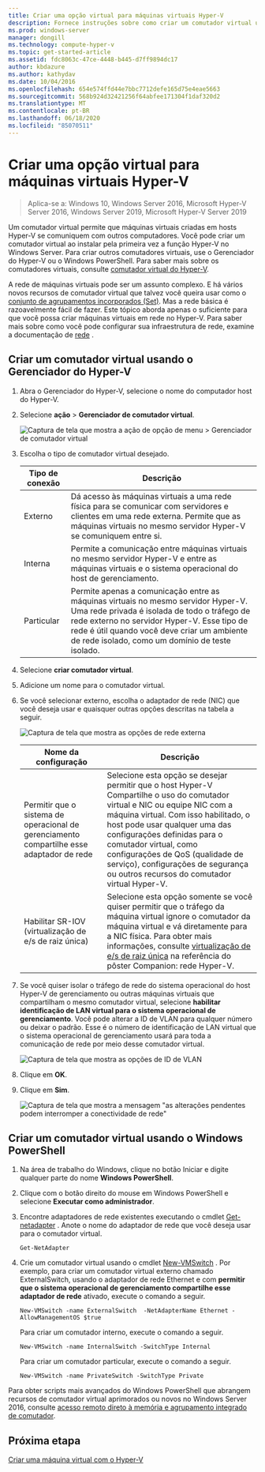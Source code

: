```yaml
---
title: Criar uma opção virtual para máquinas virtuais Hyper-V
description: Fornece instruções sobre como criar um comutador virtual usando o Gerenciador do Hyper-V ou o Windows PowerShell
ms.prod: windows-server
manager: dongill
ms.technology: compute-hyper-v
ms.topic: get-started-article
ms.assetid: fdc8063c-47ce-4448-b445-d7ff9894dc17
author: kbdazure
ms.author: kathydav
ms.date: 10/04/2016
ms.openlocfilehash: 654e574ffd44e7bbc7712defe165d75e4eae5663
ms.sourcegitcommit: 568b924d32421256f64abfee171304f1daf320d2
ms.translationtype: MT
ms.contentlocale: pt-BR
ms.lasthandoff: 06/18/2020
ms.locfileid: "85070511"
---
```

# <a name="create-a-virtual-switch-for-hyper-v-virtual-machines"></a>Criar uma opção virtual para máquinas virtuais Hyper-V

>Aplica-se a: Windows 10, Windows Server 2016, Microsoft Hyper-V Server 2016, Windows Server 2019, Microsoft Hyper-V Server 2019
  
Um comutador virtual permite que máquinas virtuais criadas em hosts Hyper-V se comuniquem com outros computadores. Você pode criar um comutador virtual ao instalar pela primeira vez a função Hyper-V no Windows Server. Para criar outros comutadores virtuais, use o Gerenciador do Hyper-V ou o Windows PowerShell. Para saber mais sobre os comutadores virtuais, consulte [comutador virtual do Hyper-V](../../hyper-v-virtual-switch/Hyper-V-Virtual-Switch.md).  
  
A rede de máquinas virtuais pode ser um assunto complexo. E há vários novos recursos de comutador virtual que talvez você queira usar como o [conjunto de agrupamentos incorporados (Set)](../../hyper-v-virtual-switch/RDMA-and-Switch-Embedded-Teaming.md#switch-embedded-teaming-set). Mas a rede básica é razoavelmente fácil de fazer. Este tópico aborda apenas o suficiente para que você possa criar máquinas virtuais em rede no Hyper-V. Para saber mais sobre como você pode configurar sua infraestrutura de rede, examine a documentação de [rede](../../../networking/index.yml) .   
  
## <a name="create-a-virtual-switch-by-using-hyper-v-manager"></a>Criar um comutador virtual usando o Gerenciador do Hyper-V  
  
1.  Abra o Gerenciador do Hyper-V, selecione o nome do computador host do Hyper-V.  
  
2.  Selecione **ação**  >  **Gerenciador de comutador virtual**.  
  
    ![Captura de tela que mostra a ação de opção de menu > Gerenciador de comutador virtual](../media/Hyper-V-Action-VSwitchManager.png)  
  
3.  Escolha o tipo de comutador virtual desejado.  
  
    |Tipo de conexão|Descrição|  
    |-------------------|---------------|  
    |Externo|Dá acesso às máquinas virtuais a uma rede física para se comunicar com servidores e clientes em uma rede externa. Permite que as máquinas virtuais no mesmo servidor Hyper-V se comuniquem entre si.|  
    |Interna|Permite a comunicação entre máquinas virtuais no mesmo servidor Hyper-V e entre as máquinas virtuais e o sistema operacional do host de gerenciamento.|  
    |Particular|Permite apenas a comunicação entre as máquinas virtuais no mesmo servidor Hyper-V. Uma rede privada é isolada de todo o tráfego de rede externo no servidor Hyper-V. Esse tipo de rede é útil quando você deve criar um ambiente de rede isolado, como um domínio de teste isolado.|  
  
4.  Selecione **criar comutador virtual**.  
  
5.  Adicione um nome para o comutador virtual.  
  
6.  Se você selecionar externo, escolha o adaptador de rede (NIC) que você deseja usar e quaisquer outras opções descritas na tabela a seguir.  
  
    ![Captura de tela que mostra as opções de rede externa](../media/Hyper-V-NewVSwitch-ExternalOptions.png)  
  
    |Nome da configuração|Descrição|  
    |----------------|---------------|  
    |Permitir que o sistema de operacional de gerenciamento compartilhe esse adaptador de rede|Selecione esta opção se desejar permitir que o host Hyper-V Compartilhe o uso do comutador virtual e NIC ou equipe NIC com a máquina virtual. Com isso habilitado, o host pode usar qualquer uma das configurações definidas para o comutador virtual, como configurações de QoS (qualidade de serviço), configurações de segurança ou outros recursos do comutador virtual Hyper-V.|  
    |Habilitar SR-IOV (virtualização de e/s de raiz única)|Selecione esta opção somente se você quiser permitir que o tráfego da máquina virtual ignore o comutador da máquina virtual e vá diretamente para a NIC física. Para obter mais informações, consulte [virtualização de e/s de raiz única](https://technet.microsoft.com/library/dn641211.aspx#Sec4) na referência do pôster Companion: rede Hyper-V.|  
  
7.  Se você quiser isolar o tráfego de rede do sistema operacional do host Hyper-V de gerenciamento ou outras máquinas virtuais que compartilham o mesmo comutador virtual, selecione **habilitar identificação de LAN virtual para o sistema operacional de gerenciamento**. Você pode alterar a ID de VLAN para qualquer número ou deixar o padrão. Esse é o número de identificação de LAN virtual que o sistema operacional de gerenciamento usará para toda a comunicação de rede por meio desse comutador virtual.  
  
    ![Captura de tela que mostra as opções de ID de VLAN](../media/Hyper-V-NewSwitch-VLAN.png)  
  
8.  Clique em **OK**.  
  
9. Clique em **Sim**.  
  
    ![Captura de tela que mostra a mensagem "as alterações pendentes podem interromper a conectividade de rede"](../media/Hyper-V-NewVSwitch-DisruptNetwork.png)  
  
## <a name="create-a-virtual-switch-by-using-windows-powershell"></a>Criar um comutador virtual usando o Windows PowerShell  
  
1.  Na área de trabalho do Windows, clique no botão Iniciar e digite qualquer parte do nome **Windows PowerShell**.  
  
2.  Clique com o botão direito do mouse em Windows PowerShell e selecione **Executar como administrador**.  
  
3.  Encontre adaptadores de rede existentes executando o cmdlet [Get-netadapter](https://technet.microsoft.com/library/jj130867.aspx) . Anote o nome do adaptador de rede que você deseja usar para o comutador virtual.  
  
    ```  
    Get-NetAdapter  
    ```  
  
4.  Crie um comutador virtual usando o cmdlet [New-VMSwitch](https://technet.microsoft.com/library/hh848455.aspx) . Por exemplo, para criar um comutador virtual externo chamado ExternalSwitch, usando o adaptador de rede Ethernet e com **permitir que o sistema operacional de gerenciamento compartilhe esse adaptador de rede** ativado, execute o comando a seguir.  
  
    ```  
    New-VMSwitch -name ExternalSwitch  -NetAdapterName Ethernet -AllowManagementOS $true  
    ```  
  
    Para criar um comutador interno, execute o comando a seguir.  
  
    ```  
    New-VMSwitch -name InternalSwitch -SwitchType Internal  
    ```  
  
    Para criar um comutador particular, execute o comando a seguir.  
  
    ```  
    New-VMSwitch -name PrivateSwitch -SwitchType Private  
    ```  
  
Para obter scripts mais avançados do Windows PowerShell que abrangem recursos de comutador virtual aprimorados ou novos no Windows Server 2016, consulte [acesso remoto direto à memória e agrupamento integrado de comutador](../../hyper-v-virtual-switch/RDMA-and-Switch-Embedded-Teaming.md).  

  
## <a name="next-step"></a>Próxima etapa  
[Criar uma máquina virtual com o Hyper-V](Create-a-virtual-machine-in-Hyper-V.md)  
  


